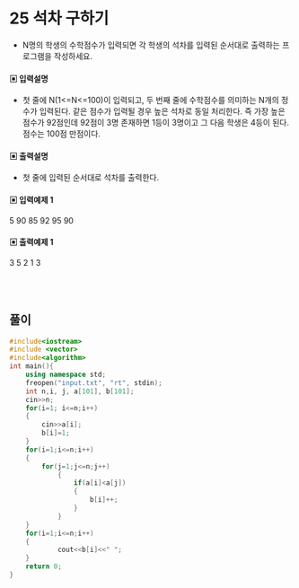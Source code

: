 # 25 석차 구하기
* N명의 학생의 수학점수가 입력되면 각 학생의 석차를 입력된 순서대로 출력하는 프로그램을 작성하세요.



#### ▣ 입력설명
* 첫 줄에 N(1<=N<=100)이 입력되고, 두 번째 줄에 수학점수를 의미하는 N개의 정수가 입력된다. 같은 점수가 입력될 경우 높은 석차로 동일 처리한다. 즉 가장 높은 점수가 92점인데 92점이 3명 존재하면 1등이 3명이고 그 다음 학생은 4등이 된다. 점수는 100점 만점이다.


#### ▣ 출력설명
* 첫 줄에 입력된 순서대로 석차를 출력한다.



#### ▣ 입력예제 1
5
90 85 92 95 90

#### ▣ 출력예제 1
3 5 2 1 3

  
  
<br><br> 
  


## 풀이
```cpp
#include<iostream>
#include <vector>
#include<algorithm>
int main(){
	using namespace std;
	freopen("input.txt", "rt", stdin);	
	int n,i, j, a[101], b[101];
	cin>>n;
	for(i=1; i<=n;i++)
	{
		cin>>a[i];
		b[i]=1;
	}
	for(i=1;i<=n;i++)
	{
		for(j=1;j<=n;j++)
			{
				if(a[i]<a[j])
				{
					b[i]++;
				}
			}
	}
	for(i=1;i<=n;i++)
	{
			cout<<b[i]<<" ";
	}
	return 0;
}

```
